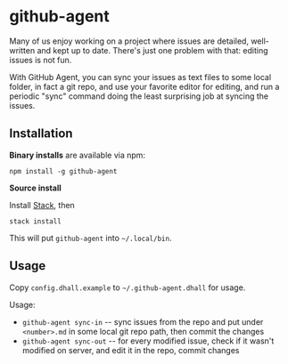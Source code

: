 # github-agent

Many of us enjoy working on a project where issues are detailed,
well-written and kept up to date. There's just one problem with that:
editing issues is not fun.

With GitHub Agent, you can sync your issues as text files to some
local folder, in fact a git repo, and use your favorite editor for
editing, and run a periodic "sync" command doing the least surprising
job at syncing the issues.

## Installation

**Binary installs** are available via npm:

```
npm install -g github-agent
```

**Source install**

Install [Stack](https://haskellstack.org), then

```
stack install
```

This will put `github-agent` into `~/.local/bin`.

## Usage

Copy `config.dhall.example` to `~/.github-agent.dhall` for usage.

Usage:

- `github-agent sync-in` -- sync issues from the repo and put under
  `<number>.md` in some local git repo path, then commit the changes
- `github-agent sync-out` -- for every modified issue, check if it
  wasn't modified on server, and edit it in the repo, commit changes
